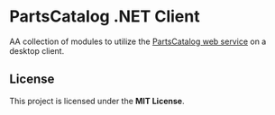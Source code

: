 # PartsCatalog .NET Client

AA collection of modules to utilize the
[PartsCatalog web service](https://github.com/innoveworkshop/PartsCatalog-WS)
on a desktop client.

## License

This project is licensed under the **MIT License**.
